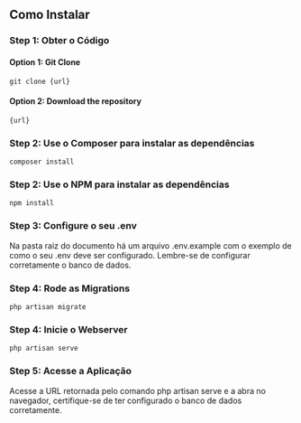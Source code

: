 ## Como Instalar
### Step 1: Obter o Código
#### Option 1: Git Clone

	git clone {url}

#### Option 2: Download the repository

    {url} 

### Step 2: Use o Composer para instalar as dependências

	composer install
	
### Step 2: Use o NPM para instalar as dependências
    
    npm install

### Step 3: Configure o seu .env

Na pasta raiz do documento há um arquivo .env.example com o exemplo de como o seu .env deve ser configurado. Lembre-se de configurar corretamente o banco de dados.

### Step 4: Rode as Migrations

    php artisan migrate

### Step 4: Inicie o Webserver

    php artisan serve
    
### Step 5: Acesse a Aplicação

Acesse a URL retornada pelo comando php artisan serve e a abra no navegador, certifique-se de ter configurado o banco de dados corretamente.
